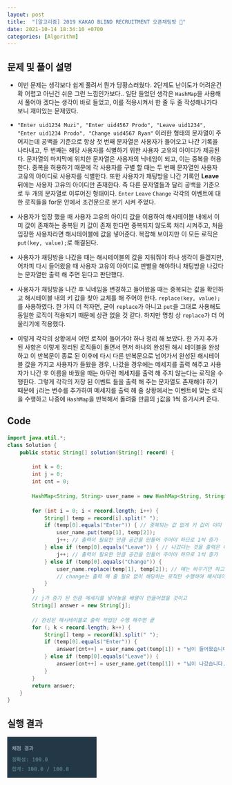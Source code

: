 ```yaml
---
layout: post
title:  "[알고리즘] 2019 KAKAO BLIND RECRUITMENT 오픈채팅방 💬"
date: 2021-10-14 18:34:10 +0700
categories: [Algorithm]
---
```


## 문제 및 풀이 설명
 * 이번 문제는 생각보다 쉽게 풀려서 뭔가 당황스러웠다. 2단계도 난이도가 어려운건 확 어렵고 아닌건 쉬운 그런 느낌인가보다..
 일단 들었던 생각은 `HashMap`을 사용해서 풀어야 겠다는 생각이 바로 들었고, 이를 적용시켜서 한 줄 두 줄 작성해나가다 보니 재미있는 문제였다.

 * `"Enter uid1234 Muzi", "Enter uid4567 Prodo", "Leave uid1234", "Enter uid1234 Prodo", "Change uid4567 Ryan"` 이러한 형태의 문자열이 주어지는데 
 공백을 기준으로 항상 첫 번째 문자열은 사용자가 들어오고 나간 기록을 나타내고, 두 번째는 해당 사용자를 식별하기 위한 사용자 고유의 아이디가 제공된다.
 문자열의 마지막에 위치한 문자열은 사용자의 닉네임이 되고, 이는 중복을 허용한다. 중복을 허용하기 때문에 각 사용자를 구별 할 때는 두 번째 문자열인 사용자 고유의 아이디로 사용자를 식별한다.
 또한 사용자가 채팅방을 나간 기록인 __Leave__ 뒤에는 사용자 고유의 아이디만 존재한다. 즉 다른 문자열들과 달리 공백을 기준으로 두 개의 문자열로 이루어진 형태이다.
 `Enter` `Leave` `Change` 각각의 이벤트에 대한 로직들을 for문 안에서 조건문으로 분기 시켜 주었다.

 * 사용자가 입장 했을 때 사용자 고유의 아이디 값을 이용하여 해시테이블 내에서 이미 값이 존재하는 중복된 키 값이 존재 한다면 중복되지 않도록 처리 시켜주고,
 처음 입장한 사용자라면 해시테이블에 값을 넣어준다. 복잡해 보이지만 이 모든 로직은 `put(key, value);`로 해결된다.
 
 * 사용자가 채팅방을 나갔을 때는 해시테이블의 값을 지워줘야 하나 생각이 들겠지만, 어차피 다시 들어왔을 때 사용자 고유의 아이디로 판별을 해야하니 채팅방을 나갔다는 문자열만 출력 해 주면 된다고 판단했다.

 * 사용자가 채팅방을 나간 후 닉네임을 변경하고 들어왔을 때는 중복되는 값을 확인하고 해시테이블 내의 키 값을 찾아 교체를 해 주어야 한다. `replace(key, value);`를 사용하였다.
 한 가지 더 적자면, 굳이 `replace`가 아니고 `put`을 그대로 사용해도 동일한 로직이 적용되기 때문에 상관 없을 것 같다. 하지만 명칭 상 `replace`가 더 어울리기에 적용했다.

 * 이렇게 각각의 상황에서 어떤 로직이 들어가야 하나 정리 해 보았다. 한 가지 추가 된 사항은 이렇게 정리된 로직들이 돌면서 먼저 하나의 완성된 해시 테이블을 완성하고
 이 반복문이 종료 된 이후에 다시 다른 반복문으로 넘어가서 완성된 해시테이블 값을 가지고 사용자가 들왔을 경우, 나갔을 경우에는 메세지를 출력 해주고 사용자가 나간 후 이름을 바꿨을 때는 아무런 메세지를 출력 해 주지 않는다는 로직을 수행한다. 그렇게 각각의 저장 된 이벤트 들을 출력 해 주는 문자열도 존재해야 하기 때문에 `j`라는 변수를 추가하여 메세지를 출력 해 줄 상황에서는 이벤트에 맞는 로직을 수행하고 나중에 `HashMap`을 반복해서 돌려줄 만큼의 `j`값을 1씩 증가시켜 준다. 

## Code
```java
import java.util.*;
class Solution {
    public static String[] solution(String[] record) {

        int k = 0;
        int j = 0;
        int cnt = 0;
        
        HashMap<String, String> user_name = new HashMap<String, String>();

        for (int i = 0; i < record.length; i++) {
            String[] temp = record[i].split(" ");
            if (temp[0].equals("Enter")) { // 중복되는 값 없게 키 값이 이미 있으면 교체
                user_name.put(temp[1], temp[2]);
                j++; // 출력이 필요한 만큼 공간을 만들어 주어야 하므로 1씩 증가
            } else if (temp[0].equals("Leave")) { // 나갔다는 것을 출력은 해 줘야해
                j++; // 출력이 필요한 만큼 공간을 만들어 주어야 하므로 1씩 증가
            } else if (temp[0].equals("Change")) {
                user_name.replace(temp[1], temp[2]); // 얘는 바꾸기만 하고
                // change는 출력 해 줄 필요 없이 해당하는 로직만 수행하여 해시테이블만 갱신시키는 역할
            }
        }
        // j가 증가 된 만큼 메세지를 넣어놓을 배열이 만들어졌을 것이고
        String[] answer = new String[j];

        // 완성된 해시테이블로 출력 작업만 수행 해주면 끝
        for (; k < record.length; k++) {
            String[] temp = record[k].split(" ");
            if (temp[0].equals("Enter")) {
                answer[cnt++] = user_name.get(temp[1]) + "님이 들어왔습니다.";
            } else if (temp[0].equals("Leave")) {
                answer[cnt++] = user_name.get(temp[1]) + "님이 나갔습니다.";
            }
        }
        return answer;
    }
}
```

## 실행 결과
![backpressure](/img/10-14-algorithm/result.png)